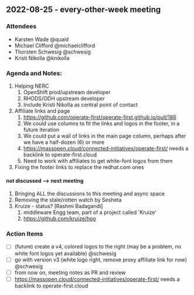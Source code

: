 ## 2022-08-25 - every-other-week meeting
### Attendees
- Karsten Wade @quaid
- Michael Clifford @michaelclifford
- Thorsten Schwesig @schwesig
- Kristi Nikolla @knikolla

### Agenda and Notes:
1. Helping NERC
   1. OpenShift prod/upstream developer
   1. RHODS/ODH upstream developer
   1. Include Kristi Nikolla as central point of contact 
1. Affiliate links and page
   1. https://github.com/operate-first/operate-first.github.io/pull/186
   1. We could use columns to fit the links and logos in the footer, in a future iteration
   1. We could put a wall of links in the main page column, perhaps after we have a half-dozen (6) or more
   1. https://massopen.cloud/connected-initiatives/operate-first/ needs a backlink to operate-first.cloud
   1. Need to work with affiliates to get white-font logos from them
1. Fixing the footer links to replace the redhat.com ones

#### not discussed --> next meeting
1. Bringing ALL the discussions to this meeting and async space
1. Removing the stale/rotten watch by Sesheta
1. Kruize - status? [Rashmi Badagandi]
   1. middleware Engg team, part of a project called 'Kruize'
   1. https://github.com/kruize/hpo

### Action Items
- [ ] (future) create a v4, colored logos to the right (may be a problem, no white font logos yet available) @schwesig
- [ ] go with version v3 (white logo right, remove proxy affiliate link for now) @schwesig
- [ ] from now on, meeting notes as PR and review
- [ ] https://massopen.cloud/connected-initiatives/operate-first/ needs a backlink to operate-first.cloud

